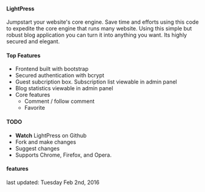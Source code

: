 #### LightPress

Jumpstart your website's core engine. Save time and efforts using this code to expedite the core engine that runs many website. Using this simple but robust blog application you can turn it into anything you want. Its highly secured and elegant.

#### Top Features

- Frontend built with bootstrap 
- Secured authentication with bcrypt 
- Guest subcription box. Subscription list viewable in admin panel 
- Blog statistics viewable in admin panel
- Core features
   - Comment / follow comment
   - Favorite 


#### TODO

- **Watch** LightPress on Github
- Fork and make changes
- Suggest changes
- Supports Chrome, Firefox, and Opera.

####  features


last updated: Tuesday Feb 2nd, 2016


